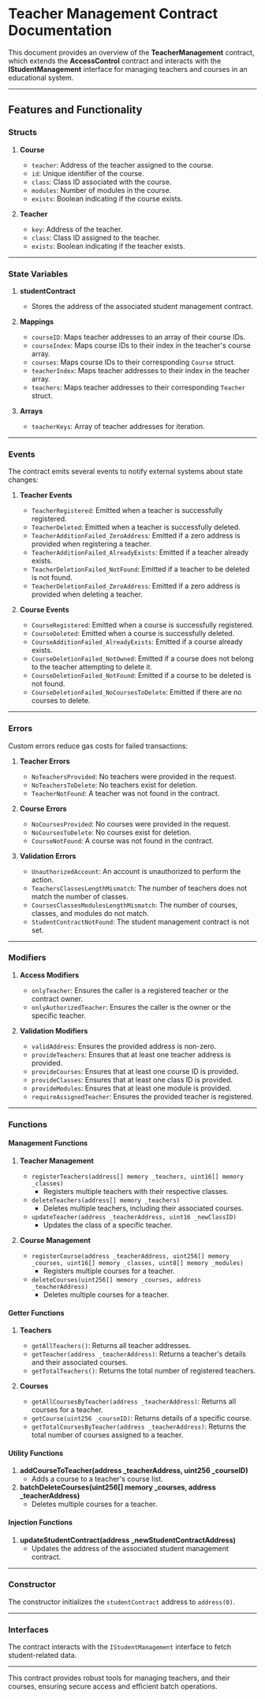# Teacher Management Contract Documentation

This document provides an overview of the **TeacherManagement** contract, which extends the **AccessControl** contract and interacts with the **IStudentManagement** interface for managing teachers and courses in an educational system.

---

## **Features and Functionality**

### **Structs**

1. **Course**

   - `teacher`: Address of the teacher assigned to the course.
   - `id`: Unique identifier of the course.
   - `class`: Class ID associated with the course.
   - `modules`: Number of modules in the course.
   - `exists`: Boolean indicating if the course exists.

2. **Teacher**
   - `key`: Address of the teacher.
   - `class`: Class ID assigned to the teacher.
   - `exists`: Boolean indicating if the teacher exists.

---

### **State Variables**

1. **studentContract**
   - Stores the address of the associated student management contract.
2. **Mappings**

   - `courseID`: Maps teacher addresses to an array of their course IDs.
   - `courseIndex`: Maps course IDs to their index in the teacher's course array.
   - `courses`: Maps course IDs to their corresponding `Course` struct.
   - `teacherIndex`: Maps teacher addresses to their index in the teacher array.
   - `teachers`: Maps teacher addresses to their corresponding `Teacher` struct.

3. **Arrays**
   - `teacherKeys`: Array of teacher addresses for iteration.

---

### **Events**

The contract emits several events to notify external systems about state changes:

1. **Teacher Events**

   - `TeacherRegistered`: Emitted when a teacher is successfully registered.
   - `TeacherDeleted`: Emitted when a teacher is successfully deleted.
   - `TeacherAdditionFailed_ZeroAddress`: Emitted if a zero address is provided when registering a teacher.
   - `TeacherAdditionFailed_AlreadyExists`: Emitted if a teacher already exists.
   - `TeacherDeletionFailed_NotFound`: Emitted if a teacher to be deleted is not found.
   - `TeacherDeletionFailed_ZeroAddress`: Emitted if a zero address is provided when deleting a teacher.

2. **Course Events**
   - `CourseRegistered`: Emitted when a course is successfully registered.
   - `CourseDeleted`: Emitted when a course is successfully deleted.
   - `CourseAdditionFailed_AlreadyExists`: Emitted if a course already exists.
   - `CourseDeletionFailed_NotOwned`: Emitted if a course does not belong to the teacher attempting to delete it.
   - `CourseDeletionFailed_NotFound`: Emitted if a course to be deleted is not found.
   - `CourseDeletionFailed_NoCoursesToDelete`: Emitted if there are no courses to delete.

---

### **Errors**

Custom errors reduce gas costs for failed transactions:

1. **Teacher Errors**

   - `NoTeachersProvided`: No teachers were provided in the request.
   - `NoTeachersToDelete`: No teachers exist for deletion.
   - `TeacherNotFound`: A teacher was not found in the contract.

2. **Course Errors**

   - `NoCoursesProvided`: No courses were provided in the request.
   - `NoCoursesToDelete`: No courses exist for deletion.
   - `CourseNotFound`: A course was not found in the contract.

3. **Validation Errors**

   - `UnauthorizedAccount`: An account is unauthorized to perform the action.
   - `TeachersClassesLengthMismatch`: The number of teachers does not match the number of classes.
   - `CoursesClassesModulesLengthMismatch`: The number of courses, classes, and modules do not match.
   - `StudentContractNotFound`: The student management contract is not set.

---

### **Modifiers**

1. **Access Modifiers**

   - `onlyTeacher`: Ensures the caller is a registered teacher or the contract owner.
   - `onlyAuthorizedTeacher`: Ensures the caller is the owner or the specific teacher.

2. **Validation Modifiers**
   - `validAddress`: Ensures the provided address is non-zero.
   - `provideTeachers`: Ensures that at least one teacher address is provided.
   - `provideCourses`: Ensures that at least one course ID is provided.
   - `provideClasses`: Ensures that at least one class ID is provided.
   - `provideModules`: Ensures that at least one module is provided.
   - `requireAssignedTeacher`: Ensures the provided teacher is registered.

---

### **Functions**

#### **Management Functions**

1. **Teacher Management**

   - `registerTeachers(address[] memory _teachers, uint16[] memory _classes)`
     - Registers multiple teachers with their respective classes.
   - `deleteTeachers(address[] memory _teachers)`
     - Deletes multiple teachers, including their associated courses.
   - `updateTeacher(address _teacherAddress, uint16 _newClassID)`
     - Updates the class of a specific teacher.

2. **Course Management**
   - `registerCourse(address _teacherAddress, uint256[] memory _courses, uint16[] memory _classes, uint8[] memory _modules)`
     - Registers multiple courses for a teacher.
   - `deleteCourses(uint256[] memory _courses, address _teacherAddress)`
     - Deletes multiple courses for a teacher.

#### **Getter Functions**

1. **Teachers**

   - `getAllTeachers()`: Returns all teacher addresses.
   - `getTeacher(address _teacherAddress)`: Returns a teacher's details and their associated courses.
   - `getTotalTeachers()`: Returns the total number of registered teachers.

2. **Courses**
   - `getAllCoursesByTeacher(address _teacherAddress)`: Returns all courses for a teacher.
   - `getCourse(uint256 _courseID)`: Returns details of a specific course.
   - `getTotalCoursesByTeacher(address _teacherAddress)`: Returns the total number of courses assigned to a teacher.

#### **Utility Functions**

1. **addCourseToTeacher(address \_teacherAddress, uint256 \_courseID)**
   - Adds a course to a teacher's course list.
2. **batchDeleteCourses(uint256[] memory \_courses, address \_teacherAddress)**
   - Deletes multiple courses for a teacher.

#### **Injection Functions**

1. **updateStudentContract(address \_newStudentContractAddress)**
   - Updates the address of the associated student management contract.

---

### **Constructor**

The constructor initializes the `studentContract` address to `address(0)`.

---

### **Interfaces**

The contract interacts with the `IStudentManagement` interface to fetch student-related data.

---

This contract provides robust tools for managing teachers, and their courses, ensuring secure access and efficient batch operations.
